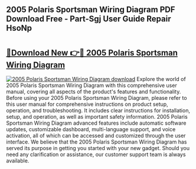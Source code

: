 ## 2005 Polaris Sportsman Wiring Diagram PDF Download Free - Part-Sgj User Guide Repair HsoNp

# <h2><a href="http://dfiz5d.blite.top/?on=2005+Polaris+Sportsman+Wiring+Diagram">🔗Download New 👉🔴 2005 Polaris Sportsman Wiring Diagram</a></h2>

[![2005 Polaris Sportsman Wiring Diagram download](https://i.imgur.com/lujVjoI.png)](http://dfiz5d.blite.top/?on=2005+Polaris+Sportsman+Wiring+Diagram)
Explore the world of 2005 Polaris Sportsman Wiring Diagram with this comprehensive user manual, covering all aspects of the product's features and functionality. Before using your 2005 Polaris Sportsman Wiring Diagram, please refer to this user manual for comprehensive instructions on product setup, operation, and troubleshooting. It includes clear instructions for installation, setup, and operation, as well as important safety information. 2005 Polaris Sportsman Wiring Diagram advanced features include automatic software updates, customizable dashboard, multi-language support, and voice activation, all of which can be accessed and customized through the user interface. We believe that the 2005 Polaris Sportsman Wiring Diagram has served its purpose in getting you started with your new gadget. Should you need any clarification or assistance, our customer support team is always available.
